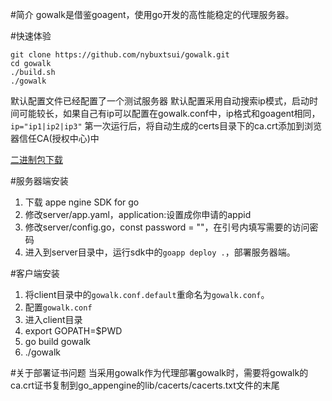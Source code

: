 #简介
gowalk是借鉴goagent，使用go开发的高性能稳定的代理服务器。

#快速体验
```
git clone https://github.com/nybuxtsui/gowalk.git
cd gowalk
./build.sh
./gowalk
```
默认配置文件已经配置了一个测试服务器
默认配置采用自动搜索ip模式，启动时间可能较长，如果自己有ip可以配置在gowalk.conf中，ip格式和goagent相同，`ip="ip1|ip2|ip3"`
第一次运行后，将自动生成的certs目录下的ca.crt添加到浏览器信任CA(授权中心)中

[二进制包下载](http://pan.baidu.com/s/1hq69vAO)

#服务器端安装
1. 下载  appe ngine SDK for go
2. 修改server/app.yaml，application:设置成你申请的appid
3. 修改server/config.go，const password = ""，在引号内填写需要的访问密码
4. 进入到server目录中，运行sdk中的`goapp deploy .`，部署服务器端。

#客户端安装
1. 将client目录中的`gowalk.conf.default`重命名为`gowalk.conf`。
2. 配置`gowalk.conf`
3. 进入client目录
4. export GOPATH=$PWD
5. go build gowalk
6. ./gowalk

#关于部署证书问题
当采用gowalk作为代理部署gowalk时，需要将gowalk的ca.crt证书复制到go_appengine的lib/cacerts/cacerts.txt文件的末尾

